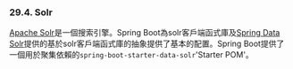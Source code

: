 ### 29.4. Solr

[Apache Solr](http://lucene.apache.org/solr/)是一個搜索引擎。Spring Boot為solr客戶端函式庫及[Spring Data Solr](https://github.com/spring-projects/spring-data-solr)提供的基於solr客戶端函式庫的抽象提供了基本的配置。Spring Boot提供了一個用於聚集依賴的`spring-boot-starter-data-solr`'Starter POM'。
